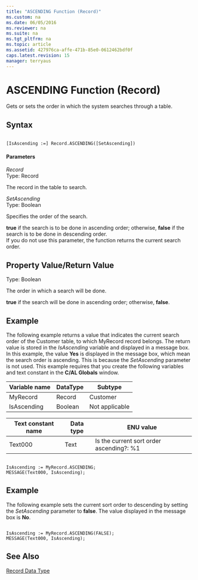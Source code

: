 ```yaml
---
title: "ASCENDING Function (Record)"
ms.custom: na
ms.date: 06/05/2016
ms.reviewer: na
ms.suite: na
ms.tgt_pltfrm: na
ms.topic: article
ms.assetid: 427976ca-affe-471b-85e0-0612462bdf0f
caps.latest.revision: 15
manager: terryaus
---
```

# ASCENDING Function (Record)
Gets or sets the order in which the system searches through a table.  
  
## Syntax  
  
```  
  
[IsAscending :=] Record.ASCENDING([SetAscending])  
```  
  
#### Parameters  
 *Record*  
 Type: Record  
  
 The record in the table to search.  
  
 *SetAscending*  
 Type: Boolean  
  
 Specifies the order of the search.  
  
 **true** if the search is to be done in ascending order; otherwise, **false** if the search is to be done in descending order.   
If you do not use this parameter, the function returns the current search order.  
  
## Property Value\/Return Value  
 Type: Boolean  
  
 The order in which a search will be done.  
  
 **true** if the search will be done in ascending order; otherwise, **false**.  
  
## Example  
 The following example returns a value that indicates the current search order of the Customer table, to which MyRecord record belongs. The return value is stored in the *IsAscending* variable and displayed in a message box. In this example, the value **Yes** is displayed in the message box, which mean the search order is ascending. This is because the *SetAscending* parameter is not used. This example requires that you create the following variables and text constant in the **C\/AL Globals** window.  
  
|Variable name|DataType|Subtype|  
|-------------------|--------------|-------------|  
|MyRecord|Record|Customer|  
|IsAscending|Boolean|Not applicable|  
  
|Text constant name|Data type|ENU value|  
|------------------------|---------------|---------------|  
|Text000|Text|Is the current sort order ascending?:  %1|  
  
```  
  
IsAscending := MyRecord.ASCENDING;  
MESSAGE(Text000, IsAscending);  
```  
  
## Example  
 The following example sets the current sort order to descending by setting the *SetAscending* parameter to **false**. The value displayed in the message box is **No**.  
  
```  
  
IsAscending := MyRecord.ASCENDING(FALSE);  
MESSAGE(Text000, IsAscending);  
```  
  
## See Also  
 [Record Data Type](Record-Data-Type.md)